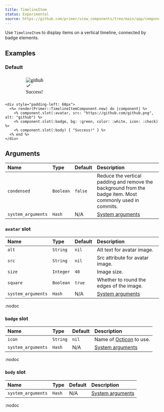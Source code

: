 ```yaml
---
title: TimelineItem
status: Experimental
source: https://github.com/primer/view_components/tree/main/app/components/primer/timeline_item_component.rb
---
```


<!-- Warning: AUTO-GENERATED file, do not edit. Add code comments to your Ruby instead <3 -->

Use `TimelineItem` to display items on a vertical timeline, connected by badge elements.

## Examples

### Default

<iframe style="width: 100%; border: 0px; height: 75px;" srcdoc="<html><head><link href='https://unpkg.com/@primer/css/dist/primer.css' rel='stylesheet'></head><body><div style='padding-left: 60px'>  <div class='TimelineItem '>    <img src='https://github.com/github.png' alt='github' size='40' height='40' width='40' class='avatar TimelineItem-avatar '></img>    <div class='TimelineItem-badge bg-green text-white'>      <svg class='octicon octicon-check' viewBox='0 0 16 16' version='1.1' width='16' height='16' aria-hidden='true'><path fill-rule='evenodd' d='M13.78 4.22a.75.75 0 010 1.06l-7.25 7.25a.75.75 0 01-1.06 0L2.22 9.28a.75.75 0 011.06-1.06L6 10.94l6.72-6.72a.75.75 0 011.06 0z'></path></svg></div>    <div class='TimelineItem-body '>      Success!</div></div></div></body></html>"></iframe>

```erb
<div style="padding-left: 60px">
  <%= render(Primer::TimelineItemComponent.new) do |component| %>
    <% component.slot(:avatar, src: "https://github.com/github.png", alt: "github") %>
    <% component.slot(:badge, bg: :green, color: :white, icon: :check) %>
    <% component.slot(:body) { "Success!" } %>
  <% end %>
</div>
```

## Arguments

| Name | Type | Default | Description |
| :- | :- | :- | :- |
| `condensed` | `Boolean` | `false` | Reduce the vertical padding and remove the background from the badge item. Most commonly used in commits. |
| `system_arguments` | `Hash` | N/A | [System arguments](/system-arguments) |

### `avatar` slot

| Name | Type | Default | Description |
| :- | :- | :- | :- |
| `alt` | `String` | `nil` | Alt text for avatar image. |
| `src` | `String` | `nil` | Src attribute for avatar image. |
| `size` | `Integer` | `40` | Image size. |
| `square` | `Boolean` | `true` | Whether to round the edges of the image. |
| `system_arguments` | `Hash` | N/A | [System arguments](/system-arguments) |

:nodoc

### `badge` slot

| Name | Type | Default | Description |
| :- | :- | :- | :- |
| `icon` | `String` | `nil` | Name of [Octicon](https://primer.style/octicons/) to use. |
| `system_arguments` | `Hash` | N/A | [System arguments](/system-arguments) |

:nodoc

### `body` slot

| Name | Type | Default | Description |
| :- | :- | :- | :- |
| `system_arguments` | `Hash` | N/A | [System arguments](/system-arguments) |

:nodoc
